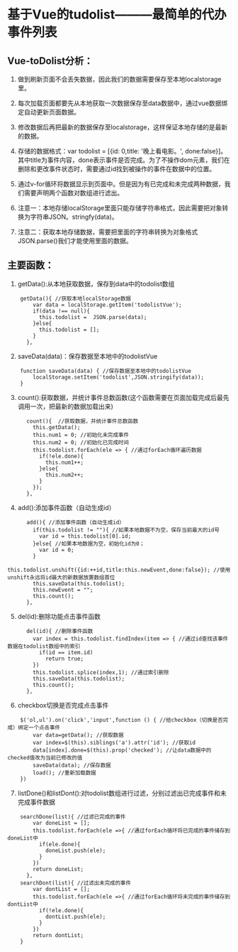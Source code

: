 # 基于Vue的tudolist———最简单的代办事件列表

## Vue-toDolist分析：
1. 做到刷新页面不会丢失数据，因此我们的数据需要保存至本地localstorage里。

2. 每次加载页面都要先从本地获取一次数据保存至data数据中，通过vue数据绑定自动更新页面数据。

3. 修改数据后再把最新的数据保存至localstorage，这样保证本地存储的是最新的数据。

4. 存储的数据格式：var todolist = [{id: 0,title: '晚上看电影。', done:false}]。 其中title为事件内容，done表示事件是否完成。为了不操作dom元素，我们在删除和更改事件状态时，需要通过id找到被操作的事件在数据中的位置。

5. 通过v-for循环将数据显示到页面中。但是因为有已完成和未完成两种数据，我们需要声明两个函数对数组进行滤出。

6. 注意一：本地存储localStorage里面只能存储字符串格式，因此需要把对象转换为字符串JSON。stringfy(data)。

7. 注意二：获取本地存储数据，需要把里面的字符串转换为对象格式JSON.parse()我们才能使用里面的数据。

## 主要函数：
1. getData():从本地获取数据，保存到data中的todolist数组
```
    getData(){ //获取本地localStorage数据
        var data = localStorage.getItem('todolistVue');
        if(data !== null){
          this.todolist =  JSON.parse(data);
        }else{
          this.todolist = [];
        }
      },
```
2. saveData(data)：保存数据至本地中的todolistVue
```
    function saveData(data) { //保存数据至本地中的todolistVue
        localStorage.setItem('todolist',JSON.stringify(data));
    }
```
3. count():获取数据，并统计事件总数函数(这个函数需要在页面加载完成后最先调用一次，把最新的数据加载出来)
```
      count(){  //获取数据，并统计事件总数函数
        this.getData();
        this.num1 = 0; //初始化未完成事件
        this.num2 = 0; //初始化已完成时间
        this.todolist.forEach(ele => { //通过forEach循环遍历数据
          if(!ele.done){
            this.num1++;
          }else{
            this.num2++;
          }
        });
      },
```
4. add():添加事件函数（自动生成id）
```
      add(){ //添加事件函数（自动生成id）
        if(this.todolist != ""){ //如果本地数据不为空，保存当前最大的id号
          var id = this.todolist[0].id;
        }else{ //如果本地数据为空，初始化id为0；
          var id = 0; 
        }
        this.todolist.unshift({id:++id,title:this.newEvent,done:false}); //使用unshift永远将id最大的新数据放置数组首位
        this.saveData(this.todolist);
        this.newEvent = "";
        this.count();
      },
```
5. del(id):删除功能点击事件函数
```
      del(id){ //删除事件函数
        var index = this.todolist.findIndex(item => { //通过id查找该事件数据在todolist数组中的索引
          if(id == item.id)
            return true;
        })
        this.todolist.splice(index,1); //通过索引删除
        this.saveData(this.todolist);
        this.count();
      },
```
6. checkbox切换是否完成点击事件
```
    $('ol,ul').on('click','input',function () { //给checkbox（切换是否完成）绑定一个点击事件
        var data=getData(); //获取数据
        var index=$(this).siblings('a').attr('id'); //获取id
        data[index].done=$(this).prop('checked'); //让data数据中的checked值改为当前已修改的值
        saveData(data); //保存数据
        load(); //重新加载数据
    })
```
7. listDone()和listDont():对todolist数组进行过滤，分别过滤出已完成事件和未完成事件数据
```
    searchDone(list){ //过滤已完成的事件
        var doneList = [];
        this.todolist.forEach(ele =>{ //通过forEach循环将已完成的事件储存到doneList中
          if(ele.done){
            doneList.push(ele);
          }
        })
        return doneList;
      },
    searchDont(list){ //过滤出未完成的事件
        var dontList = [];
        this.todolist.forEach(ele =>{ //通过forEach循环将未完成的事件储存到dontList中
          if(!ele.done){
            dontList.push(ele);
          }
        })
        return dontList;
    }
```
